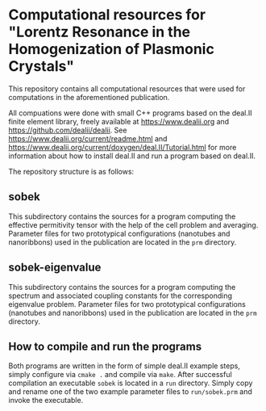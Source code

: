Computational resources for "Lorentz Resonance in the Homogenization of Plasmonic Crystals"
====

This repository contains all computational resources that were used for
computations in the aforementioned publication.

All compuations were done with small C++ programs based on the deal.II
finite element library, freely available at https://www.dealii.org and
https://github.com/dealii/dealii. See
https://www.dealii.org/current/readme.html and
https://www.dealii.org/current/doxygen/deal.II/Tutorial.html for more
information about how to install deal.II and run a program based on
deal.II.

The repository structure is as follows:

sobek
-----

This subdirectory contains the sources for a program computing the
effective permitivity tensor with the help of the cell problem and
averaging. Parameter files for two prototypical configurations (nanotubes
and nanoribbons) used in the publication are located in the `prm`
directory.

sobek-eigenvalue
----------------

This subdirectory contains the sources for a program computing the spectrum
and associated coupling constants for the corresponding eigenvalue problem.
Parameter files for two prototypical configurations (nanotubes and
nanoribbons) used in the publication are located in the `prm` directory.

How to compile and run the programs
-----------------------------------

Both programs are written in the form of simple deal.II example steps,
simply configure via `cmake .` and compile via `make`. After successful
compilation an executable `sobek` is located in a `run` directory. Simply
copy and rename one of the two example parameter files to `run/sobek.prm`
and invoke the executable.
